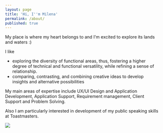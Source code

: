 ```yaml
---
layout: page
title: 'Hi, I''m Milena'
permalink: /about/
published: true
---
```

My place is where my heart belongs to and I'm excited to explore its lands and waters :)

I like 
* exploring the diversity of functional areas, thus,  fostering a higher degree of technical and functional versatility, while refining a sense of relationship.
* comparing, contrasting, and combining creative ideas to develop insights and alternative possibilities

My main areas of expertise include UX/UI Design and Application Development, Application Support, Requirement management, Client Support and Problem Solving.

Also I am particularly interested in development of my public speaking skills at Toastmasters.

<img src="https://milenalavanchy.github.io/assets/images/giphy.gif">

